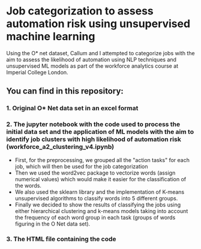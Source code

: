 # Job categorization to assess automation risk using unsupervised machine learning
Using the O* net dataset, Callum and I attempted to categorize jobs with the aim to assess the likelihood of automation using NLP techniques and unsupervised  ML models as part of the workforce analytics course at Imperial College London.

## You can find in this repository:

### 1. Original O* Net data set in an excel format

### 2. The jupyter notebook with the code used to process the initial data set and the application of ML models with the aim to identify job clusters with high likelihood of automation risk (workforce_a2_clustering_v4.ipynb)

- First, for the preprocessing, we grouped all the "action tasks" for each job, which will then be used for the job categorization
- Then we used the word2vec package to vectorize words (assign numerical values) which would make it easier for the classification of the words.
- We also used the sklearn library and the implementation of K-means unsupervised algorithms to classify words into 5 different groups. 
- Finally we decided to show the results of classifying the jobs using either hierarchical clustering and k-means models taking into account the frequency of each word group in each task (groups of words figuring in the O Net data set).

### 3. The HTML file containing the code
